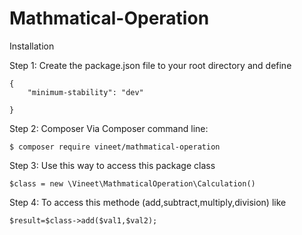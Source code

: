 # Mathmatical-Operation

Installation

Step 1: Create the package.json file to your root directory and define

    {
        "minimum-stability": "dev"

    }

Step 2: Composer Via Composer command line:

    $ composer require vineet/mathmatical-operation


Step 3: Use this way to access this package class 

    $class = new \Vineet\MathmaticalOperation\Calculation()


Step 4: To access this methode (add,subtract,multiply,division) like 

    $result=$class->add($val1,$val2);